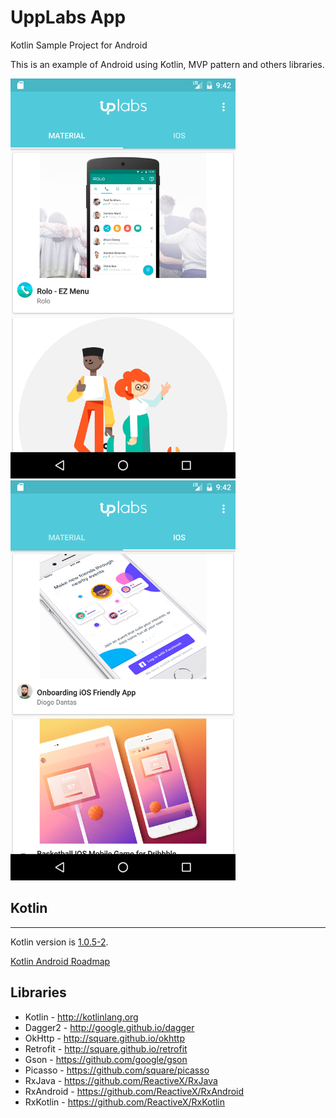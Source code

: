 # UppLabs App
Kotlin Sample Project for Android

This is an example of Android using Kotlin, MVP pattern and others libraries.

<img src="./screenshot1.png" height="640" />
<img src="./screenshot2.png" height="640" />

## Kotlin
---
Kotlin version is [1.0.5-2](https://blog.jetbrains.com/kotlin/2016/11/kotlin-1-0-5-is-here/).

[Kotlin Android Roadmap](https://blog.jetbrains.com/kotlin/2016/03/kotlins-android-roadmap/)

Libraries
---------

 * Kotlin - http://kotlinlang.org
 * Dagger2 - http://google.github.io/dagger
 * OkHttp - http://square.github.io/okhttp
 * Retrofit - http://square.github.io/retrofit
 * Gson - https://github.com/google/gson
 * Picasso - https://github.com/square/picasso
 * RxJava - https://github.com/ReactiveX/RxJava
 * RxAndroid - https://github.com/ReactiveX/RxAndroid
 * RxKotlin - https://github.com/ReactiveX/RxKotlin
